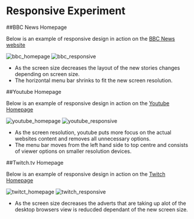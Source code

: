 # Responsive Experiment

##BBC News Homepage

Below is an example of responsive design in action on the  [BBC News website](https://www.bbc.co.uk/)

![bbc_homepage](bbc.png)
![bbc_responsive](bbc_1.png)

- As the screen size decreases the layout of the new stories changes depending on screen size. 
- The horizontal menu bar shrinks to fit the new screen resolution. 

##Youtube Homepage

Below is an example of responsive design in action on the  [Youtube Homepage](https://www.youtube.com/)

![youtube_homepage](youtube.png)
![youtube_responsive](youtube_1.png)

- As the screen resolution, youtube puts more focus on the actual websites content and removes all unnecessary options. 
- The menu bar moves from the left hand side to top centre and consists of viewer options on smaller resolution devices.

##Twitch.tv Homepage

Below is an example of responsive design in action on the  [Twitch Homepage](https://www.twitch.tv/)

![twitct_homepage](twitch.png)
![twitch_responsive](twitch_1.png)

- As the screen size decreases the adverts that are taking up alot of the desktop browsers view is reducded dependant of the new screen size. 
